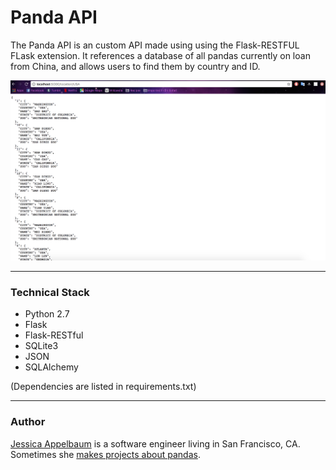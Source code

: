 # Panda API

The Panda API is an custom API made using using the Flask-RESTFUL FLask extension. It references a database of all pandas currently on loan from China, and allows users to find them by country and ID.

![Pandas in the USA](/USA_Pandas.png "Pandas in the USA")

---


### Technical Stack

* Python 2.7
* Flask
* Flask-RESTful
* SQLite3
* JSON
* SQLAlchemy

(Dependencies are listed in requirements.txt)

---
### Author

[Jessica Appelbaum](https://www.jessicaappelbaum.com) is a software engineer living in San Francisco, CA. Sometimes she [makes projects about pandas](https://www.panda-facts.com).
